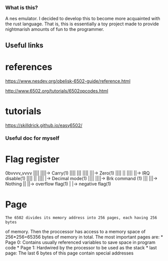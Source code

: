### What is this?
A nes emulator. I decided to develop this to become more acquainted with
the rust language. That is, this is essentially a toy project made 
to provide nightmarish amounts of fun to the programmer.

## Useful links
# references
https://www.nesdev.org/obelisk-6502-guide/reference.html

http://www.6502.org/tutorials/6502opcodes.html

# tutorials
https://skilldrick.github.io/easy6502/ 


### Useful doc for myself

# Flag register
0bvvvv_vvvv
  |||| ||||-> Carry(1)
  |||| |||
  |||| |||-> Zero(1)
  |||| ||
  |||| ||-> IRQ disable(1)
  |||| ||
  |||| |-> Decimal mode(1)
  ||||
  ||||-> Brk command (1)
  |||
  |||-> Nothing
  ||
  ||-> overflow flag(1)
  |
  |-> negative flag(1)
  

# Page
    The 6502 divides its memory address into 256 pages, each having 256 bytes 
of memory.
    Then the proccessor has access to a memory space of 256\*256=65356 bytes 
of memory in total. The most important pages are:
    * Page 0: Contains usually referenced variables to save space in program code
    * Page 1: Hardwired by the processor to be used as the stack
    * last page: The last 6 bytes of this page contain special addresses
